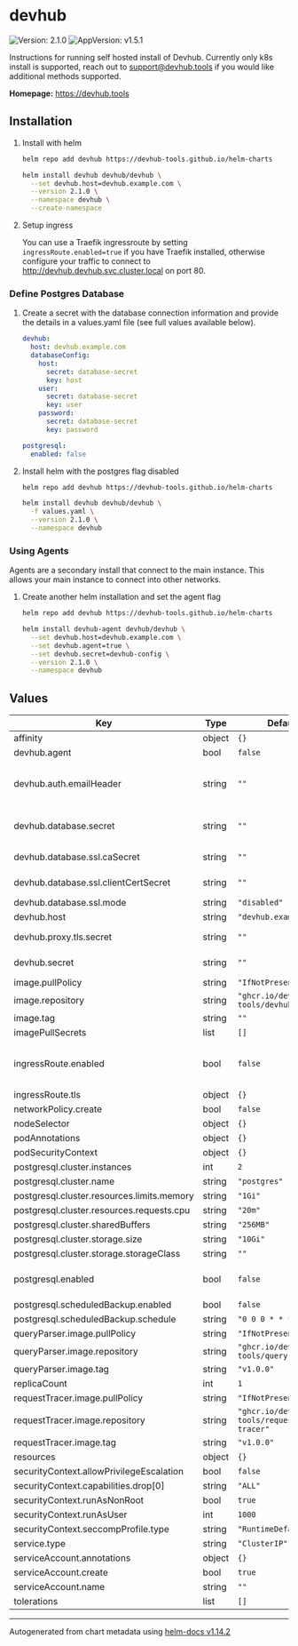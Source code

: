 # devhub

![Version: 2.1.0](https://img.shields.io/badge/Version-2.1.0-informational?style=flag) ![AppVersion: v1.5.1](https://img.shields.io/badge/AppVersion-v1.5.1-informational?style=flag)

Instructions for running self hosted install of Devhub. Currently only k8s install is supported, reach out to support@devhub.tools if you would like additional methods supported.

**Homepage:** <https://devhub.tools>

## Installation

1. Install with helm

    ```bash
    helm repo add devhub https://devhub-tools.github.io/helm-charts

    helm install devhub devhub/devhub \
      --set devhub.host=devhub.example.com \
      --version 2.1.0 \
      --namespace devhub \
      --create-namespace
    ```

1. Setup ingress

    You can use a Traefik ingressroute by setting `ingressRoute.enabled=true` if you have Traefik installed, otherwise configure your traffic
    to connect to http://devhub.devhub.svc.cluster.local on port 80.

### Define Postgres Database

1. Create a secret with the database connection information and provide the details in a values.yaml file (see full values available below).

    ```yaml
    devhub:
      host: devhub.example.com
      databaseConfig:
        host:
          secret: database-secret
          key: host
        user:
          secret: database-secret
          key: user
        password:
          secret: database-secret
          key: password

    postgresql:
      enabled: false
    ```

1. Install helm with the postgres flag disabled

    ```bash
    helm repo add devhub https://devhub-tools.github.io/helm-charts

    helm install devhub devhub/devhub \
      -f values.yaml \
      --version 2.1.0 \
      --namespace devhub
    ```

### Using Agents

Agents are a secondary install that connect to the main instance. This allows your main instance to connect into other networks.

1. Create another helm installation and set the agent flag

    ```bash
    helm repo add devhub https://devhub-tools.github.io/helm-charts

    helm install devhub-agent devhub/devhub \
      --set devhub.host=devhub.example.com \
      --set devhub.agent=true \
      --set devhub.secret=devhub-config \
      --version 2.1.0 \
      --namespace devhub
    ```

## Values

| Key | Type | Default | Description |
|-----|------|---------|-------------|
| affinity | object | `{}` |  |
| devhub.agent | bool | `false` | Set to true if setting up an agent. |
| devhub.auth.emailHeader | string | `""` | Allows authenticating users with an auth proxy that forwards a header with the users email, for example X-Forwarded-Email. If set this is the only way users can login. |
| devhub.database.secret | string | `""` | Secret name that contains the database connection details. Must have `host`, `user`, `password`, and `dbname`. May contain `port` (defaults to 5432). |
| devhub.database.ssl.caSecret | string | `""` | Secret name that contains the database CA cert. Must have `ca.crt`. |
| devhub.database.ssl.clientCertSecret | string | `""` | Secret name that contains the database client cert. Must have both `tls.crt` and `tls.key`. |
| devhub.database.ssl.mode | string | `"disabled"` | Use `require` or `verify` to enable SSL. Disabled by default. |
| devhub.host | string | `"devhub.example.com"` | The hostname of your devhub instance. |
| devhub.proxy.tls.secret | string | `""` | Secret name that contains the TLS certs to be served by the proxy. Must have both `tls.crt` and `tls.key`. |
| devhub.secret | string | `""` | Secret name that contains the application config. See full docs for required keys. |
| image.pullPolicy | string | `"IfNotPresent"` |  |
| image.repository | string | `"ghcr.io/devhub-tools/devhub"` |  |
| image.tag | string | `""` |  |
| imagePullSecrets | list | `[]` |  |
| ingressRoute.enabled | bool | `false` | If you have Traefik installed in your cluster you can configure an IngressRoute: https://doc.traefik.io/traefik/routing/providers/kubernetes-crd/#kind-ingressroute |
| ingressRoute.tls | object | `{}` |  |
| networkPolicy.create | bool | `false` | Set to true to create a network policy (disabled by default). |
| nodeSelector | object | `{}` |  |
| podAnnotations | object | `{}` |  |
| podSecurityContext | object | `{}` |  |
| postgresql.cluster.instances | int | `2` |  |
| postgresql.cluster.name | string | `"postgres"` |  |
| postgresql.cluster.resources.limits.memory | string | `"1Gi"` |  |
| postgresql.cluster.resources.requests.cpu | string | `"20m"` |  |
| postgresql.cluster.sharedBuffers | string | `"256MB"` |  |
| postgresql.cluster.storage.size | string | `"10Gi"` |  |
| postgresql.cluster.storage.storageClass | string | `""` |  |
| postgresql.enabled | bool | `false` | Set to true to use a pre-configured CloudNativePG cluster. See instructions to configure the connection with `devhub.databaseConfig`. |
| postgresql.scheduledBackup.enabled | bool | `false` |  |
| postgresql.scheduledBackup.schedule | string | `"0 0 0 * * *"` |  |
| queryParser.image.pullPolicy | string | `"IfNotPresent"` |  |
| queryParser.image.repository | string | `"ghcr.io/devhub-tools/query-parser"` |  |
| queryParser.image.tag | string | `"v1.0.0"` |  |
| replicaCount | int | `1` |  |
| requestTracer.image.pullPolicy | string | `"IfNotPresent"` |  |
| requestTracer.image.repository | string | `"ghcr.io/devhub-tools/request-tracer"` |  |
| requestTracer.image.tag | string | `"v1.0.0"` |  |
| resources | object | `{}` |  |
| securityContext.allowPrivilegeEscalation | bool | `false` |  |
| securityContext.capabilities.drop[0] | string | `"ALL"` |  |
| securityContext.runAsNonRoot | bool | `true` |  |
| securityContext.runAsUser | int | `1000` |  |
| securityContext.seccompProfile.type | string | `"RuntimeDefault"` |  |
| service.type | string | `"ClusterIP"` |  |
| serviceAccount.annotations | object | `{}` |  |
| serviceAccount.create | bool | `true` |  |
| serviceAccount.name | string | `""` |  |
| tolerations | list | `[]` |  |

----------------------------------------------
Autogenerated from chart metadata using [helm-docs v1.14.2](https://github.com/norwoodj/helm-docs/releases/v1.14.2)